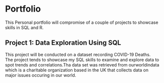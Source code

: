 # Portfolio
This Personal portfolio will compromise of a couple of projects to showcase skills in SQL and R.

## Project 1: Data Exploration Using SQL
This project will be conducted on a dataset recording COVID-19 Deaths. The project tends to showcase my SQL skills to examine and explore data to spot trends and correlations.Tha data set was retrieved from ourworldindata which is a charitable organization based in the UK that collects data on major issues occuring in our world.

